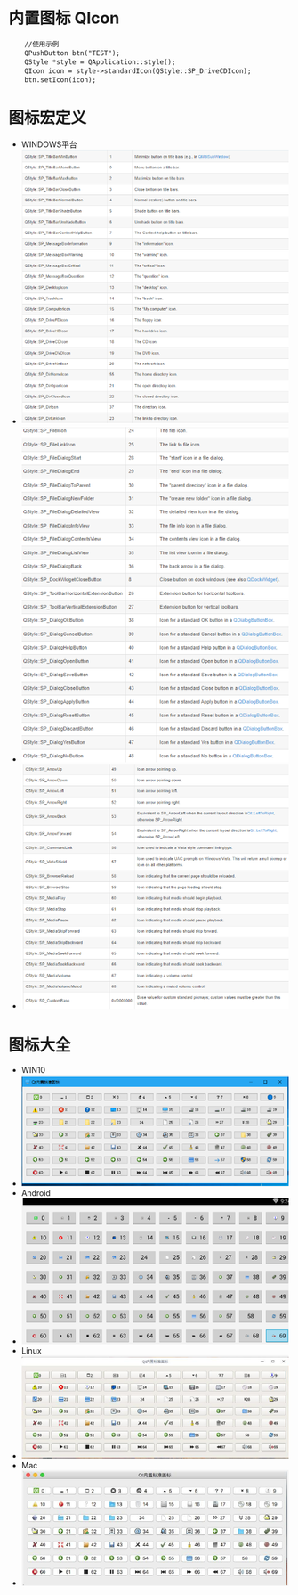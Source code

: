 # 内置图标 QIcon
```
	//使用示例
	QPushButton btn("TEST");
	QStyle *style = QApplication::style();
	QIcon icon = style->standardIcon(QStyle::SP_DriveCDIcon);
	btn.setIcon(icon);
```
# 图标宏定义
- WINDOWS平台
- ![8198f37517f3df9699d26df3b4901395.png](../../_resources/8198f37517f3df9699d26df3b4901395-1.png)
- ![086e414201100657cf61113db05f5add.png](../../_resources/086e414201100657cf61113db05f5add-1.png)
- ![7ef6f8f0ee7b25de3333205167b015df.png](../../_resources/7ef6f8f0ee7b25de3333205167b015df-1.png)
# 图标大全
- WIN10 
- ![ddb6f214c3c4994f829876fa134c5b8d.png](../../_resources/ddb6f214c3c4994f829876fa134c5b8d-1.png)
- Android
- ![c5d3a683afc31943e8c529e9311389f6.png](../../_resources/c5d3a683afc31943e8c529e9311389f6-1.png)
- Linux
- ![130d6cf9e238bbd4642902995b6980ab.png](../../_resources/130d6cf9e238bbd4642902995b6980ab-1.png)
- Mac
- ![01581b25521151044eb29e6e16cde1c5.png](../../_resources/01581b25521151044eb29e6e16cde1c5-1.png)